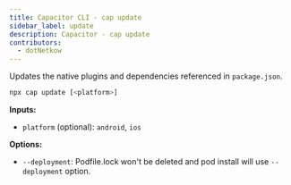```yaml
---
title: Capacitor CLI - cap update
sidebar_label: update
description: Capacitor - cap update
contributors:
  - dotNetkow
---
```


Updates the native plugins and dependencies referenced in `package.json`.

```bash
npx cap update [<platform>]
```

<strong>Inputs:</strong>

- `platform` (optional): `android`, `ios`

<strong>Options:</strong>

- `--deployment`: Podfile.lock won't be deleted and pod install will use `--deployment` option.
